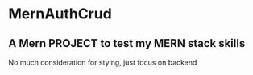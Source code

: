 # MernAuthCrud

## A Mern PROJECT to test my MERN stack skills

No much consideration for stying, just focus on backend
